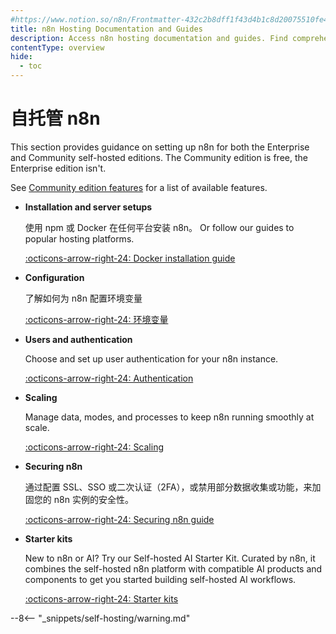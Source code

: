 ```yaml
---
#https://www.notion.so/n8n/Frontmatter-432c2b8dff1f43d4b1c8d20075510fe4
title: n8n Hosting Documentation and Guides
description: Access n8n hosting documentation and guides. Find comprehensive resources to help you set up and manage your self-hosted n8n instances.
contentType: overview
hide:
  - toc
---
```


# 自托管 n8n

This section provides guidance on setting up n8n for both the Enterprise and Community self-hosted editions. The Community edition is free, the Enterprise edition isn't. 

See [Community edition features](/hosting/community-edition-features.md) for a list of available features. 

<div class="grid-cards-vertical cards" markdown>

- __Installation and server setups__

	使用 npm 或 Docker 在任何平台安装 n8n。 Or follow our guides to popular hosting platforms.

	[:octicons-arrow-right-24: Docker installation guide](/hosting/installation/docker.md)

- __Configuration__

	了解如何为 n8n 配置环境变量

	[:octicons-arrow-right-24: 环境变量](/hosting/configuration/environment-variables/index.md)

- __Users and authentication__

	Choose and set up user authentication for your n8n instance.

	[:octicons-arrow-right-24: Authentication](/hosting/configuration/user-management-self-hosted.md)

- __Scaling__

	Manage data, modes, and processes to keep n8n running smoothly at scale.

	[:octicons-arrow-right-24: Scaling](/hosting/scaling/queue-mode.md)

- __Securing n8n__

	通过配置 SSL、SSO 或二次认证（2FA），或禁用部分数据收集或功能，来加固您的 n8n 实例的安全性。

	[:octicons-arrow-right-24: Securing n8n guide](/hosting/securing/overview.md)

- __Starter kits__

	New to n8n or AI? Try our Self-hosted AI Starter Kit. Curated by n8n, it combines the self-hosted n8n platform with compatible AI products and components to get you started building self-hosted AI workflows.

	[:octicons-arrow-right-24: Starter kits](/hosting/starter-kits/ai-starter-kit.md)

</div>

--8<-- "_snippets/self-hosting/warning.md"
